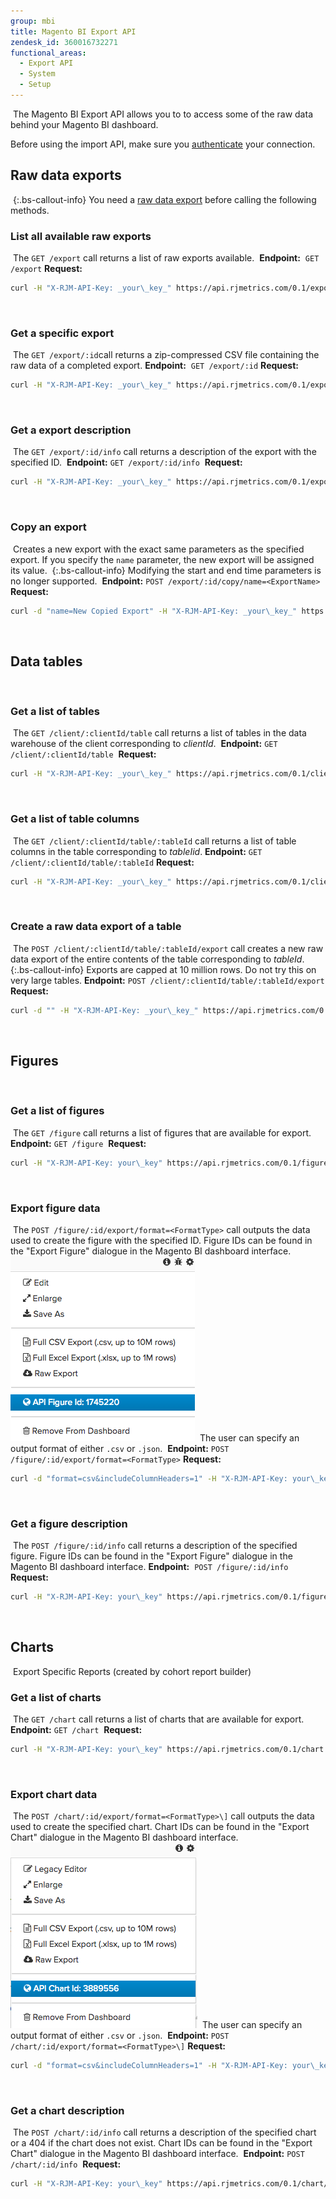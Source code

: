 ```yaml
---
group: mbi
title: Magento BI Export API
zendesk_id: 360016732271
functional_areas:
  - Export API
  - System
  - Setup
---
```

​
The Magento BI Export API allows you to  to access some of the raw data behind your Magento BI dashboard.

Before using the import API, make sure you [authenticate](../docs/mbi/getting-started.md##authentication) your connection.

## Raw data exports
​
{:.bs-callout-info}
You need a [raw data export](https://docs.magento.com/mbi/tutorials/export-raw-data.html) before calling the following methods.
​
### List all available raw exports
​
The `GET /export` call returns a list of raw exports available.
​
**Endpoint:**
​
`GET /export`
​
**Request:**
​
```bash
curl -H "X-RJM-API-Key: _your\_key_" https://api.rjmetrics.com/0.1/export
```
​
​
### Get a specific export
​
The `GET /export/:id`call returns a zip-compressed CSV file containing the raw data of a completed export.
​
**Endpoint:**
​
`GET /export/:id`
​
**Request:**
​
```bash
curl -H "X-RJM-API-Key: _your\_key_" https://api.rjmetrics.com/0.1/export/51
```
​
### Get a export description
​
The `GET /export/:id/info` call returns a description of the export with the specified ID.
​
**Endpoint:**
​
`GET /export/:id/info`
​
**Request:**
​
```bash
curl -H "X-RJM-API-Key: _your\_key_" https://api.rjmetrics.com/0.1/export/51/info
```
​
### Copy an export
​
Creates a new export with the exact same parameters as the specified export. If you specify the `name` parameter, the new export will be assigned its value.
​
{:.bs-callout-info}
Modifying the start and end time parameters is no longer supported.
​
**Endpoint:**
​
`POST /export/:id/copy/name=<ExportName>`
​
**Request:**
​
```bash
curl -d "name=New Copied Export" -H "X-RJM-API-Key: _your\_key_" https://api.rjmetrics.com/0.1/export/51/copy
```
​
## Data tables
​
### Get a list of tables
​
The `GET /client/:clientId/table` call returns a list of tables in the data warehouse of the client corresponding to _clientId_.
​
**Endpoint:**
​
`GET /client/:clientId/table`
​
**Request:**
​
```bash
curl -H "X-RJM-API-Key: _your\_key_" https://api.rjmetrics.com/0.1/client/12/table
```
​
### Get a list of table columns
​
The `GET /client/:clientId/table/:tableId` call returns a list of table columns in the table corresponding to _tableIid_.
​
**Endpoint:**
​
`GET /client/:clientId/table/:tableId`
​
**Request:**
​
```bash
curl -H "X-RJM-API-Key: _your\_key_" https://api.rjmetrics.com/0.1/client/12/table/3
```
​
### Create a raw data export of a table
​
The `POST /client/:clientId/table/:tableId/export` call creates a new raw data export of the entire contents of the table corresponding to _tableId_.
​
{:.bs-callout-info}
Exports are capped at 10 million rows. Do not try this on very large tables.
​
**Endpoint:**
​
`POST /client/:clientId/table/:tableId/export`
​
**Request:**
​
```bash
curl -d "" -H "X-RJM-API-Key: _your\_key_" https://api.rjmetrics.com/0.1/client/12/table/3/export
```
​
## Figures
​
### Get a list of figures
​
The `GET /figure` call returns a list of figures that are available for export.
​
**Endpoint:**
​
`GET /figure`
​
**Request:** 
​
```bash
curl -H "X-RJM-API-Key: your\_key" https://api.rjmetrics.com/0.1/figure
```
​
### Export figure data
​
The `POST /figure/:id/export/format=<FormatType>` call outputs the data used to create the figure with the specified ID. Figure IDs can be found in the "Export Figure" dialogue in the Magento BI dashboard interface.
​
![](../docs/images/figure-id.png)
​
The user can specify an output format of either `.csv` or `.json`.
​
**Endpoint:**
​
`POST /figure/:id/export/format=<FormatType>`
​
**Request:**
​
```bash
curl -d "format=csv&includeColumnHeaders=1" -H "X-RJM-API-Key: your\_key" https://api.rjmetrics.com/0.1/figure/360531/export
```
​
### Get a figure description
​
The `POST /figure/:id/info` call returns a description of the specified figure. Figure IDs can be found in the "Export Figure" dialogue in the Magento BI dashboard interface.
​
**Endpoint:**
​
`POST /figure/:id/info`
​
**Request:**
​
```bash
curl -H "X-RJM-API-Key: your\_key" https://api.rjmetrics.com/0.1/figure/360531/info
```
​
## Charts
​
Export Specific Reports (created by cohort report builder)
​
### Get a list of charts
​
The `GET /chart` call returns a list of charts that are available for export.
​
**Endpoint:**
​
`GET /chart`
​
**Request:**
​
```bash
curl -H "X-RJM-API-Key: your\_key" https://api.rjmetrics.com/0.1/chart
```
​
### Export chart data
​
The `POST /chart/:id/export/format=<FormatType>\]` call outputs the data used to create the specified chart. Chart IDs can be found in the "Export Chart" dialogue in the Magento BI dashboard interface.
​
![](../docs/images/chart-id.png)
​
The user can specify an output format of either `.csv` or `.json`.
​
**Endpoint:**
​
`POST /chart/:id/export/format=<FormatType>\]`
​
**Request:**
​
```bash
curl -d "format=csv&includeColumnHeaders=1" -H "X-RJM-API-Key: your\_key" https://api.rjmetrics.com/0.1/chart/2038112/export
```
​
### Get a chart description
​
The `POST /chart/:id/info` call returns a description of the specified chart or a 404 if the chart does not exist. Chart IDs can be found in the "Export Chart" dialogue in the Magento BI dashboard interface.
​
**Endpoint:**
​
`POST /chart/:id/info`
​
**Request:**
​
```bash
curl -H "X-RJM-API-Key: your\_key" https://api.rjmetrics.com/0.1/chart/2038112/info
```
